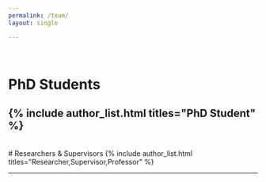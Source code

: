 ```yaml
---
permalink: /team/
layout: single

---
```

<br>

# PhD Students
{% include author_list.html titles="PhD Student" %}
---
<br>
# Researchers & Supervisors
{% include author_list.html titles="Researcher,Supervisor,Professor" %}

---